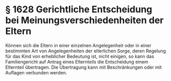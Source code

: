 # § 1628 Gerichtliche Entscheidung bei Meinungsverschiedenheiten der Eltern
Können sich die Eltern in einer einzelnen Angelegenheit oder in einer bestimmten Art von Angelegenheiten der elterlichen Sorge, deren Regelung für das Kind von erheblicher Bedeutung ist, nicht einigen, so kann das Familiengericht auf Antrag eines Elternteils die Entscheidung einem Elternteil übertragen. Die Übertragung kann mit Beschränkungen oder mit Auflagen verbunden werden.